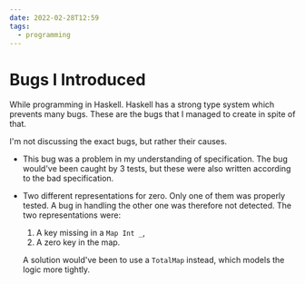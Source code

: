 ```yaml
---
date: 2022-02-28T12:59
tags:
  - programming
---
```


# Bugs I Introduced

While programming in Haskell. Haskell has a strong type system which prevents many bugs. These are the bugs that I managed to create in spite of that.

I'm not discussing the exact bugs, but rather their causes.

* This bug was a problem in my understanding of specification. The bug would've been caught by 3 tests, but these were also written according to the bad specification.

* Two different representations for zero. Only one of them was properly tested. A bug in handling the other one was therefore not detected. The two representations were:

  1. A key missing in a `Map Int _`,
  2. A zero key in the map.

  A solution would've been to use a `TotalMap` instead, which models the logic more tightly.
